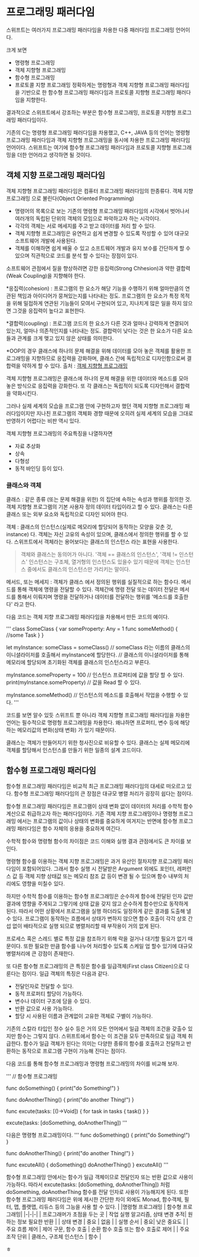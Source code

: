 # 프로그래밍 패러다임

스위프트는 여러가지 프로그래밍 패러다임을 차용한 다중 패러다임 프로그래밍 언어이다.

크게 보면
- 명령형 프로그래밍
- 객체 지향형 프로그래밍
- 함수형 프로그래밍
- 프로토콜 지향 프로그래밍
정확하게는 명령형과 객체 지향형 프로그래밍 패러다임을 기반으로 한 함수형 프로그래밍 패러다임과 프로토콜 지향형 프로그래밍 패러다임을 지향한다.

결과적으로 스위프트에서 강조하는 부분은 함수형 프로그래밍, 프로토콜 지향형 프로그래밍 패러다임이다.

기존의 C는 명령형 프로그래밍 패러다임을 차용했고, C++, JAVA 등의 언어는 명령형 프로그래밍 패러다임과 객체 지향형 프로그래밍을 동시에 차용한 프로그래밍 패러다임 언어이다.
스위프트는 여기에 함수형 프로그래밍 패러다임과 프로토콜 지향형 프로그래밍을 더한 언어라고 생각하면 될 것이다.

## 객체 지향 프로그래밍 패러다임

객체 지향형 프로그래밍 패러다임은 컴퓨터 프로그래밍 패러다임의 한종류다. 
객체 지향 프로그래밍 으로 불린다(Object Oriented Programming)
- 명령어의 목록으로 보는 기존의 명령형 프로그래밍 패러다임의 시각에서 벗어나서 여러개의 독립된 단위의 객체의 모임으로 파악하고자 하는 시각이다.
- 각각의 객체는 서로 메세지를 주고 받고 데이터를 처리 할 수 있다.
- 객체 지향형 프로그래밍은 유연하고 쉽게 변경할 수 있도록 작성할 수 있어 대규모 소프트웨어 개발에 사용된다.
- 객체를 이해하면 쉽게 배울 수 있고 소프트웨어 개발과 유지 보수를 간단하게 할 수 있으며 직관적으로 코드를 분석 할 수 있다는 장점이 있다.

소프트웨어 관점에서 질을 향상하려면 강한 응집력(Strong Chhesion)과 약한 결합력(Weak Coupling)을 지향해야 한다.

*응집력(cohesion) : 프로그램의 한 요소가 해당 기능을 수행하기 위해 얼마만큼의 연관된 책임과 아이디어가 뭉쳐있는지를 나타내는 정도. 프로그램의 한 요소가 특정 목적을 위해 밀접하게 연관된 기능들이 모여서 구현되어 있고, 지나치게 많은 일을 하지 않으면 그것을 응집력이 높다고 표현한다.

*결합력(coupling) : 프로그램 코드의 한 요소가 다른 것과 얼마나 강력하게 연결되어 있는지, 얼마나 의존적인지를 나타내는 정도. 결합력이 낮다는 것은 한 요소가 다른 요소들과 관계를 크게 맺고 있지 않은 상태를 의미한다.

*OOP의 경우 클래스에 하나의 문제 해결을 위해 데이터를 모아 놓은 객체를 활용한 프로그래밍을 지향하므로 응집력을 강화하며, 클래스 간에 독립적으로 디자인함으로써 결합력을 약하게 할 수 있다.
출처 : [객체 지향형 프로그래밍](https://velog.io/@jellyloveschoco/TILToday-I-Learn-%EA%B0%9D%EC%B2%B4%EC%A7%80%ED%96%A5%ED%94%84%EB%A1%9C%EA%B7%B8%EB%9E%98%EB%B0%8D)

객체 지향형 프로그래밍은 클래스에 하나의 문제 해결을 위한 데이터와 메소드를 모아 놓은 방식으로 응집력을 강화한다.
또 각 클래스는 독립적이 되도록 디자인해서 결합력을 약화시킨다.

그러나 실제 세계의 모습을 프로그램 안에 구현하고자 했던 객체 지향형 프로그래밍 패러다임이지만 지나친 프로그램의 객체화 경향 때문에
오히려 실제 세계의 모습을 그대로 반영하기 어렵다는 비판 역시 있다.

객체 지향형 프로그래밍의 주요특징을 나열하자면
- 자료 추상화
- 상속
- 다형성
- 동적 바인딩
등이 있다.

### 클래스와 객체

클래스 : 같은 종류 (또는 문제 해결을 위한) 의 집단에 속하는 속성과 행위를 정의한 것. 객체 지향형 프로그램의 기본 사용자 정의 데이터 타입이라고 할 수 있다.
클래스는 다른 클래스 또는 외부 요소와 독립적으로 디자인 되어야 한다.

객체 : 클래스의 인스턴스(실제로 메모리에 할당되어 동작하는 모양을 갖춘 것, instance) 다.
객체는 자신 고유의 속성이 있으며, 클래스에서 정의한 행위를 할 수 있다. 스위프트에서 객체라는 용어보다는 클래스의 인스턴스 라는 표현을 사용한다.

> 객체와 클래스는 동의어가 아니다. '객체 == 클래스의 인스턴스', '객체 != 인스턴스' 인스턴스는 구조체, 열거형의 인스턴스도 있을수 있기 때문에 객체는 인스턴스 중에서도 클래스의 인스턴스만 가리키는 말이다.

메서드, 또는 메세지 : 객체가 클래스 에서 정의된 행위를 실질적으로 하는 함수다. 메서드를 통해 객체에 명령을 전달할 수 있다.
객체간에 명령 전달 또는 데이터 전달은 메서드를 통해서 이뤄지며 명령을 전달하거나 데이터를 전달하는 행위를 '메소드를 호출한다' 라고 한다.

다음 코드는 객체 지향 프로그래밍 패러다임을 차용해서 만든 코드의 예이다.

'''
class SomeClass {
    var someProperty: Any = 1
    func someMethod() {
      //some Task
    }
}

let myInstance: someClass = someClass()
// someClass 라는 이름의 클래스의 이니셜라이저를 호출해서 myInstance에 할당한다.
// 클래스의 이니셜라이저를 통해 메모리에 할당되며 초기화된 객체를 클래스의 인스턴스라고 부른다.

myInstance.someProperty = 100 // 인스턴스 프로퍼티에 값을 할당 할 수 있다.
print(myInstance.someProperty) // 값을 Read 할 수 있다.

myInstance.someMethod() // 인스턴스의 메소드를 호출해서 작업을 수행할 수 있다.
'''

코드를 보면 알수 있듯 스위프트 뿐 아니라 객체 지향형 프로그래밍 패러다임을 차용한 언어는 필수적으로 명령헝 프로그래밍을 차용한다.
왜냐하면 프로퍼티, 변수 등에 해당하는 메모리값의 변화(상태 변화) 가 있기 때문이다.

클래스는 객체가 만들어지기 위한 청사진으로 비유할 수 있다.
클래스는 실제 메모리에 객체를 할당해서 인스턴스를 만들기 위한 일종의 설계 코드이다.

## 함수형 프로그래밍 패러다임

함수형 프로그래밍 패러다임은 비교적 최근 프로그래밍 패러다임의 대세로 떠오르고 있다.
함수형 프로그래밍 패러다임의 큰 장점은 대규모 병렬 처리가 굉장히 쉽다는 점이다.

함수형 프로그래밍 패러다임은 프로그램이 상태 변화 없이 데이터의 처리를 수학적 함수 계산으로 취급하고자 하는 패러다임이다.
기존 객체 지향 프로그래밍이나 명령형 프로그래밍 에서는 프로그램의 값이나 상태의 변화를 중요하게 여겨지는 반면에
함수형 프로그래밍 패러다임은 함수 자체의 응용을 중요하게 여긴다.

수학적 함수와 명령형 함수의 차이점은 코드 이해와 실행 결과 관점에서도 큰 차이를 보인다.

명령형 함수를 이용하는 객체 지향 프로그래밍은 과거 유산인 절차지향 프로그래밍 패러다임이 포함되어있다.
그래서 함수 실행 시 전달받은 Argument 외에도 포인터, 레퍼런스 값 등 객체 지향 상태값 또는 메모리 참조 값 등이 변경 될 수 있으며 함수 내부의 처리에도 영향을 미칠수 있다.

하지만 수학적 함수를 이용하는 함수형 프로그래밍은 순수하게 함수에 전달된 인자 값만 결과에 영향을 주게되고 그렇기에 상태 값을 갖지 않고 순수하게 함수만으로 동작하게 된다.
따라서 어떤 상황에서 프로그램을 실행 하더라도 일정하게 같은 결과를 도출해 낼수 있다.
프로그램이 동작하는 흐름에서 상태가 변하지 않으면 함수 호출이 각각 상호 간섭 없이 배타적으로 실행 되므로
병렬처리할 때 부작용이 거의 없게 된다.

프로세스 혹은 스레드 별로 특정 값을 참조하기 위해 락을 걸거나 대기할 필요가 없기 때문이다.
또한 필요한 만큼 함수를 나누어 처리할수 있도록 스케일 업 할수 있기에 대규모 병렬처리에 큰 강점이 존재한다.

또 다른 함수형 프로그래밍의 큰 특징은 함수를 일급객체(First class Citizen)으로 다룬다는 점이다.
일급 객체의 특징은 다음과 같다.
- 전달인자로 전달할 수 있다.
- 동적 프로퍼티 할당이 가능하다.
- 변수나 데이터 구조에 담을 수 있다.
- 반환 값으로 사용 가능하다.
- 할당 시 사용된 이름과 관계없이 고유한 객체로 구별이 가능하다.

기존의 스칼라 타입인 정수 실수 등은 거의 모든 언어에서 일급 객체의 조건을 갖출수 있지만 함수는 그렇지 않다.
스위프트에서 함수는 이 조건을 모두 만족하므로 일급 객체 취급한다.
함수가 일급 객체가 된다는 의미는 다양한 종류의 함수를 호출하고 전달하고 반환하는 동작으로 프로그램 구현이 가능해 진다는 점이다.

다음 코드를 통해 함수형 프로그래밍과 명령혐 프로그래밍의 차이를 비교해 보자.

'''
// 함수형 프로그래밍

func doSomething() {
    print("do Something!")
}

func doAnotherThing() {
    print("do another Thing!")
}

func excute(tasks: [()->Void]) {
    for task in tasks {
        task()
    }
}

excute(tasks: [doSomething, doAnotherThing])
'''

다음은 명령형 프로그래밍이다.
'''
func doSomething() {
    print("do Something!")
}

func doAnotherThing() {
    print("do another Thing!")
}

func excuteAll() {
    doSomething()
    doAnotherThing()
}
excuteAll()
'''

함수형 프로그래밍 안에서는 함수가 일급 객체이므로 전달인자 또는 반환 값으로 사용이 가능하다.
따라서 excute(tasks: \[doSomething, doAnotherThing\]) 처럼 doSomething, doAnotherThing 함수를 전달 인자로 사용이 가능해지게 된다.
또한 함수형 프로그래밍 패러다임은 위에 제시한 간단한 차이 외에도 Monad, 함수객체, 필터, 맵, 플랫맵, 리듀스 등의 그능을 사용 할 수 있다.
| |명령형 프로그래밍 | 함수형 프로그래밍|
|-|-|-|
| 프로그래머가 초점을 두는 곳 | 작업 실행 알고리즘, 상태 변경 추적| 원하는 정보 필요한 반환 |
| 상태 변경 | 중요 | 없음 |
| 실행 순서 | 중요| 낮은 중요도 |
| 주요 흐름 제어 | 제어 구문, 함수 호출 | 순환 함수 호출 또는 함수 호출로 제어 |
| 주요 조작 단위 | 클래스, 구조체 인스턴스 | 함수 |



ㅎ
